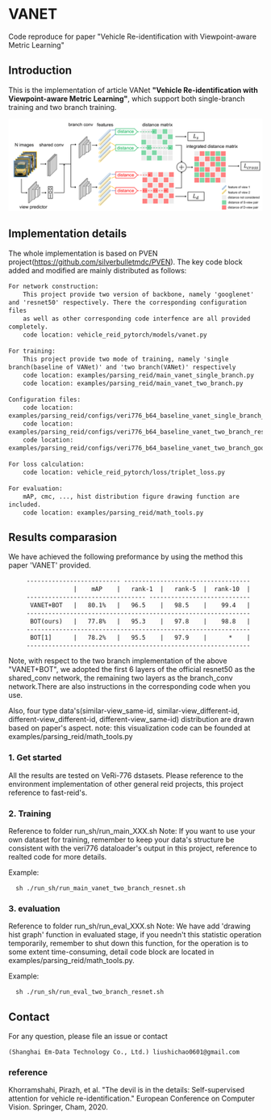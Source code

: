# VANET
Code reproduce for paper "Vehicle Re-identification with Viewpoint-aware Metric Learning"

## Introduction

This is the implementation of article VANet **"Vehicle Re-identification with Viewpoint-aware Metric Learning"**, which support both
single-branch training and two branch training.

<img src='./architecture.png' width=1200>

## Implementation details 

The whole implementation is based on PVEN project(https://github.com/silverbulletmdc/PVEN). The key code block added and modified are mainly distributed as follows:
   
    For network construction:
        This project provide two version of backbone, namely 'googlenet' and 'resnet50' respectively. There the corresponding configuration files 
        as well as other corresponding code interfence are all provided completely.
        code location: vehicle_reid_pytorch/models/vanet.py
    
    For training:
        This project provide two mode of training, namely 'single branch(baseline of VANet)' and 'two branch(VANet)' respectively
        code location: examples/parsing_reid/main_vanet_single_branch.py
        code location: examples/parsing_reid/main_vanet_two_branch.py
    
    Configuration files:
        code location: examples/parsing_reid/configs/veri776_b64_baseline_vanet_single_branch_resnet.yml
        code location: examples/parsing_reid/configs/veri776_b64_baseline_vanet_two_branch_resnet.yml
        code location: examples/parsing_reid/configs/veri776_b64_baseline_vanet_two_branch_googlenet.yml
    
    For loss calculation:
        code location: vehicle_reid_pytorch/loss/triplet_loss.py
    
    For evaluation:
        mAP, cmc, ..., hist distribution figure drawing function are included.
        code location: examples/parsing_reid/math_tools.py

## Results comparasion

We have achieved the following preformance by using the method this paper 'VANET' provided. 

         -------------------------- -----------------------------------
                      |    mAP    |   rank-1  |   rank-5  |  rank-10  |
         --------------------------------- ----------------------------
          VANET+BOT   |   80.1%   |   96.5    |   98.5    |    99.4   | 
         --------------------------------------------------------------
          BOT(ours)   |   77.8%   |   95.3    |   97.8    |    98.8   |
         --------------------------------------------------------------
          BOT[1]      |   78.2%   |   95.5    |   97.9    |      *    |
         --------------------------------------------------------------

Note, with respect to the two branch implementation of the above "VANET+BOT", we adopted the first 6 layers of the official resnet50 as the shared_conv network, the remaining two layers as the branch_conv network.There are also instructions in the corresponding code when you use.


Also, four type data's(similar-view_same-id, similar-view_different-id, different-view_different-id, different-view_same-id) distribution are drawn based on paper's aspect.
note: this visualization code can be founded at examples/parsing_reid/math_tools.py 


### 1. Get started

All the results are tested on VeRi-776 dstasets.
Please reference to the environment implementation of other general reid projects, this project reference to fast-reid's. 


### 2. Training

Reference to folder run_sh/run_main_XXX.sh
Note: If you want to use your own dataset for training, remember to keep your data's structure
be consistent with the veri776 dataloader's output in this project, reference to realted code for more details.

Example:
      
      sh ./run_sh/run_main_vanet_two_branch_resnet.sh

### 3. evaluation

Reference to folder run_sh/run_eval_XXX.sh
Note: We have add 'drawing hist graph' function in evaluated stage, if you needn't this statistic operation temporarily,
remember to shut down this function, for the operation is to some extent time-consuming, detail code block are located in examples/parsing_reid/math_tools.py.

Example:

      sh ./run_sh/run_eval_two_branch_resnet.sh

## Contact

For any question, please file an issue or contact

```
(Shanghai Em-Data Technology Co., Ltd.) liushichao0601@gmail.com
```

### reference
Khorramshahi, Pirazh, et al. "The devil is in the details: Self-supervised attention for vehicle re-identification." European Conference on Computer Vision. Springer, Cham, 2020.

